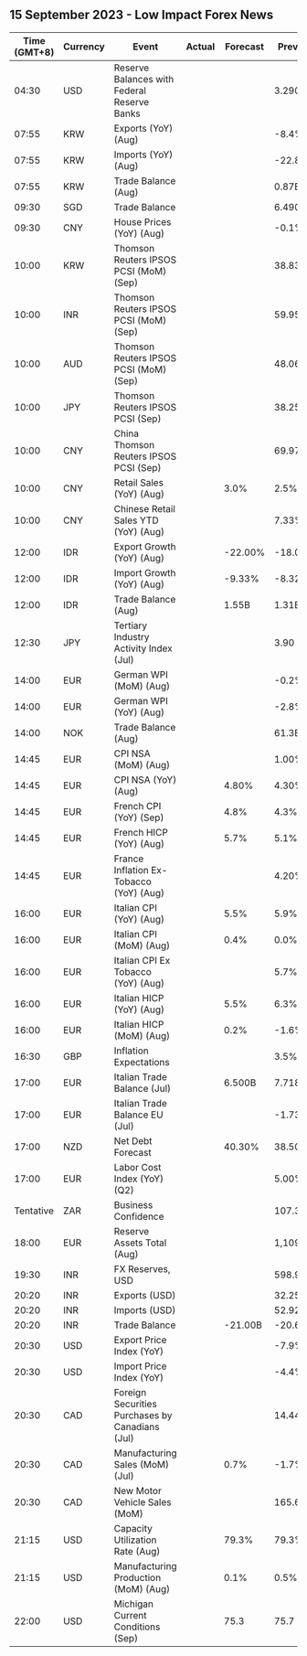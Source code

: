 ## 15 September 2023 - Low Impact Forex News

| Time (GMT+8) | Currency | Event | Actual | Forecast | Previous |
|------|----------|-------|--------|----------|----------|
| 04:30 | USD | Reserve Balances with Federal Reserve Banks |  |  | 3.290T |
| 07:55 | KRW | Exports (YoY) (Aug) |  |  | -8.4% |
| 07:55 | KRW | Imports (YoY) (Aug) |  |  | -22.8% |
| 07:55 | KRW | Trade Balance (Aug) |  |  | 0.87B |
| 09:30 | SGD | Trade Balance |  |  | 6.490B |
| 09:30 | CNY | House Prices (YoY) (Aug) |  |  | -0.1% |
| 10:00 | KRW | Thomson Reuters IPSOS PCSI (MoM) (Sep) |  |  | 38.83 |
| 10:00 | INR | Thomson Reuters IPSOS PCSI (MoM) (Sep) |  |  | 59.95 |
| 10:00 | AUD | Thomson Reuters IPSOS PCSI (MoM) (Sep) |  |  | 48.06 |
| 10:00 | JPY | Thomson Reuters IPSOS PCSI (Sep) |  |  | 38.25 |
| 10:00 | CNY | China Thomson Reuters IPSOS PCSI (Sep) |  |  | 69.97 |
| 10:00 | CNY | Retail Sales (YoY) (Aug) |  | 3.0% | 2.5% |
| 10:00 | CNY | Chinese Retail Sales YTD (YoY) (Aug) |  |  | 7.33% |
| 12:00 | IDR | Export Growth (YoY) (Aug) |  | -22.00% | -18.03% |
| 12:00 | IDR | Import Growth (YoY) (Aug) |  | -9.33% | -8.32% |
| 12:00 | IDR | Trade Balance (Aug) |  | 1.55B | 1.31B |
| 12:30 | JPY | Tertiary Industry Activity Index (Jul) |  |  | 3.90 |
| 14:00 | EUR | German WPI (MoM) (Aug) |  |  | -0.2% |
| 14:00 | EUR | German WPI (YoY) (Aug) |  |  | -2.8% |
| 14:00 | NOK | Trade Balance (Aug) |  |  | 61.3B |
| 14:45 | EUR | CPI NSA (MoM) (Aug) |  |  | 1.00% |
| 14:45 | EUR | CPI NSA (YoY) (Aug) |  | 4.80% | 4.30% |
| 14:45 | EUR | French CPI (YoY) (Sep) |  | 4.8% | 4.3% |
| 14:45 | EUR | French HICP (YoY) (Aug) |  | 5.7% | 5.1% |
| 14:45 | EUR | France Inflation Ex-Tobacco (YoY) (Aug) |  |  | 4.20% |
| 16:00 | EUR | Italian CPI (YoY) (Aug) |  | 5.5% | 5.9% |
| 16:00 | EUR | Italian CPI (MoM) (Aug) |  | 0.4% | 0.0% |
| 16:00 | EUR | Italian CPI Ex Tobacco (YoY) (Aug) |  |  | 5.7% |
| 16:00 | EUR | Italian HICP (YoY) (Aug) |  | 5.5% | 6.3% |
| 16:00 | EUR | Italian HICP (MoM) (Aug) |  | 0.2% | -1.6% |
| 16:30 | GBP | Inflation Expectations |  |  | 3.5% |
| 17:00 | EUR | Italian Trade Balance (Jul) |  | 6.500B | 7.718B |
| 17:00 | EUR | Italian Trade Balance EU (Jul) |  |  | -1.73B |
| 17:00 | NZD | Net Debt Forecast |  | 40.30% | 38.50% |
| 17:00 | EUR | Labor Cost Index (YoY) (Q2) |  |  | 5.00% |
| Tentative | ZAR | Business Confidence |  |  | 107.3 |
| 18:00 | EUR | Reserve Assets Total (Aug) |  |  | 1,109.69B |
| 19:30 | INR | FX Reserves, USD |  |  | 598.90B |
| 20:20 | INR | Exports (USD) |  |  | 32.25B |
| 20:20 | INR | Imports (USD) |  |  | 52.92B |
| 20:20 | INR | Trade Balance |  | -21.00B | -20.67B |
| 20:30 | USD | Export Price Index (YoY) |  |  | -7.9% |
| 20:30 | USD | Import Price Index (YoY) |  |  | -4.4% |
| 20:30 | CAD | Foreign Securities Purchases by Canadians (Jul) |  |  | 14.44B |
| 20:30 | CAD | Manufacturing Sales (MoM) (Jul) |  | 0.7% | -1.7% |
| 20:30 | CAD | New Motor Vehicle Sales (MoM) |  |  | 165.6K |
| 21:15 | USD | Capacity Utilization Rate (Aug) |  | 79.3% | 79.3% |
| 21:15 | USD | Manufacturing Production (MoM) (Aug) |  | 0.1% | 0.5% |
| 22:00 | USD | Michigan Current Conditions (Sep) |  | 75.3 | 75.7 |
